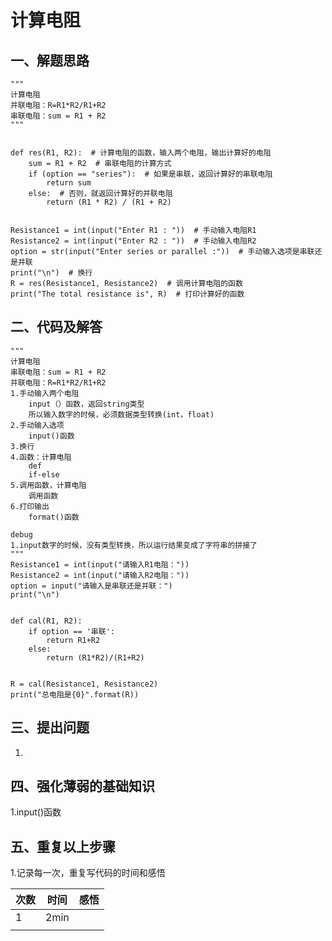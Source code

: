 # 计算电阻
## 一、解题思路
    """
    计算电阻
    并联电阻：R=R1*R2/R1+R2
    串联电阻：sum = R1 + R2
    """
    
    
    def res(R1, R2):  # 计算电阻的函数，输入两个电阻，输出计算好的电阻
        sum = R1 + R2  # 串联电阻的计算方式
        if (option == "series"):  # 如果是串联，返回计算好的串联电阻
            return sum
        else:  # 否则，就返回计算好的并联电阻
            return (R1 * R2) / (R1 + R2)
    
    
    Resistance1 = int(input("Enter R1 : "))  # 手动输入电阻R1
    Resistance2 = int(input("Enter R2 : "))  # 手动输入电阻R2
    option = str(input("Enter series or parallel :"))  # 手动输入选项是串联还是并联
    print("\n")  # 换行
    R = res(Resistance1, Resistance2)  # 调用计算电阻的函数
    print("The total resistance is", R)  # 打印计算好的函数 
 
## 二、代码及解答
    """
    计算电阻
    串联电阻：sum = R1 + R2
    并联电阻：R=R1*R2/R1+R2
    1.手动输入两个电阻
        input（）函数，返回string类型
        所以输入数字的时候，必须数据类型转换(int，float)
    2.手动输入选项
        input()函数
    3.换行
    4.函数：计算电阻
        def
        if-else
    5.调用函数，计算电阻
        调用函数
    6.打印输出
        format()函数
    
    debug
    1.input数字的时候，没有类型转换，所以运行结果变成了字符串的拼接了
    """
    Resistance1 = int(input("请输入R1电阻："))
    Resistance2 = int(input("请输入R2电阻："))
    option = input("请输入是串联还是并联：")
    print("\n")
    
    
    def cal(R1, R2):
        if option == '串联':
            return R1+R2
        else:
            return (R1*R2)/(R1+R2)
    
    
    R = cal(Resistance1, Resistance2)
    print("总电阻是{0}".format(R))

    
## 三、提出问题
 1.
 
## 四、强化薄弱的基础知识
 1.input()函数
 
## 五、重复以上步骤
 1.记录每一次，重复写代码的时间和感悟<br>
 
| 次数 | 时间 | 感悟 |
| :---          |     :---:      |          ---: |
|   1  |  2min    |     |
|       |        |       |

